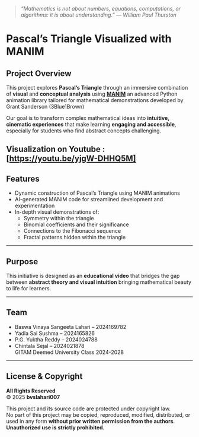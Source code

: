 > _“Mathematics is not about numbers, equations, computations, or algorithms: it is about understanding.” — William Paul Thurston_

# Pascal’s Triangle Visualized with MANIM

## Project Overview
This project explores **Pascal’s Triangle** through an immersive combination of **visual** and **conceptual analysis** using **[MANIM](https://www.manim.community/)** an advanced Python animation library tailored for mathematical demonstrations developed by Grant Sanderson (3Blue1Brown)

Our goal is to transform complex mathematical ideas into **intuitive, cinematic experiences** that make learning **engaging and accessible**, especially for students who find abstract concepts challenging.

Visualization on Youtube : [https://youtu.be/yjgW-DHHQ5M]
---

## Features
- Dynamic construction of Pascal’s Triangle using MANIM animations  
- AI-generated MANIM code for streamlined development and experimentation  
- In-depth visual demonstrations of:
  - Symmetry within the triangle  
  - Binomial coefficients and their significance  
  - Connections to the Fibonacci sequence  
  - Fractal patterns hidden within the triangle  

---

## Purpose
This initiative is designed as an **educational video** that bridges the gap between **abstract theory and visual intuition** bringing mathematical beauty to life for learners.

---

## Team
- Baswa Vinaya Sangeeta Lahari – 2024169782  
- Yadla Sai Sushma – 2024165826  
- P.G. Yuktha Reddy – 2024024788  
- Chintala Sejal – 2024021878  
GITAM Deemed University Class 2024-2028
---

## License & Copyright
**All Rights Reserved**  
© 2025 **bvslahari007**

This project and its source code are protected under copyright law.  
No part of this project may be copied, reproduced, modified, distributed, or used in any form **without prior written permission from the authors**.  
**Unauthorized use is strictly prohibited.**
